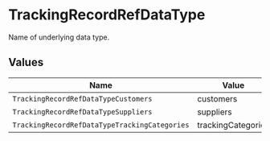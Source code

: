 # TrackingRecordRefDataType

Name of underlying data type.


## Values

| Name                                          | Value                                         |
| --------------------------------------------- | --------------------------------------------- |
| `TrackingRecordRefDataTypeCustomers`          | customers                                     |
| `TrackingRecordRefDataTypeSuppliers`          | suppliers                                     |
| `TrackingRecordRefDataTypeTrackingCategories` | trackingCategories                            |